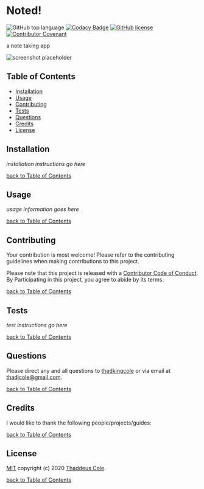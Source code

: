 # Noted!

![GitHub top language](https://img.shields.io/github/languages/top/thadkingcole/noted)
[![Codacy Badge](https://api.codacy.com/project/badge/Grade/b0e6e197c61247f391793853d97800db)](https://app.codacy.com/manual/thadkingcole/noted?utm_source=github.com&utm_medium=referral&utm_content=thadkingcole/noted&utm_campaign=Badge_Grade_Dashboard)
[![GitHub license](https://img.shields.io/github/license/thadkingcole/noted)](LICENSE)
[![Contributor Covenant](https://img.shields.io/badge/Contributor%20Covenant-v2.0%20adopted-ff69b4.svg)](code_of_conduct.md)

a note taking app

![screenshot placeholder](https://placekitten.com/500/500)

## Table of Contents

- [Installation](#installation)
- [Usage](#usage)
- [Contributing](#contributing)
- [Tests](#tests)
- [Questions](#questions)
- [Credits](#credits)
- [License](#license)

## Installation

*installation instructions go here*

[back to Table of Contents](#table-of-contents)

## Usage

*usage information goes here*

[back to Table of Contents](#table-of-contents)

## Contributing

Your contribution is most welcome! Please refer to the contributing guidelines when making contributions to this project.

Please note that this project is released with a [Contributor Code of Conduct](code_of_conduct.md). By Participating in this project, you agree to abide by its terms.

[back to Table of Contents](#table-of-contents)

## Tests

*test instructions go here*

[back to Table of Contents](#table-of-contents)

## Questions

Please direct any and all questions to [thadkingcole](https://github.com/thadkingcole) or via email at [thadjcole@gmail.com](mailto:thadjcole@gmail.com).

[back to Table of Contents](#table-of-contents)

## Credits

I would like to thank the following people/projects/guides:

[back to Table of Contents](#table-of-contents)

## License

[MIT](LICENSE) copyright (c) 2020 [Thaddeus Cole](mailto:thadjcole@gmail.com).

[back to Table of Contents](#table-of-contents)
